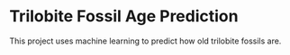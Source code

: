 # Trilobite Fossil Age Prediction
This project uses machine learning to predict how old trilobite fossils are.
